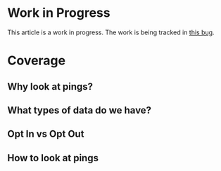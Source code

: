 # Work in Progress

This article is a work in progress.
The work is being tracked in
[this bug](https://bugzilla.mozilla.org/show_bug.cgi?id=1341805).

# Coverage

## Why look at pings?

## What types of data do we have?

## Opt In vs Opt Out

## How to look at pings
